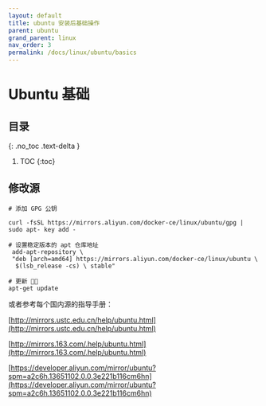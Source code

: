 ```yaml
---
layout: default
title: ubuntu 安装后基础操作
parent: ubuntu
grand_parent: linux
nav_order: 3
permalink: /docs/linux/ubuntu/basics
---
```


# Ubuntu 基础

## 目录
{: .no_toc .text-delta }

1. TOC
{:toc}

## 修改源

```shell
# 添加 GPG 公钥

curl -fsSL https://mirrors.aliyun.com/docker-ce/linux/ubuntu/gpg | sudo apt- key add -

# 设置稳定版本的 apt 仓库地址
 add-apt-repository \
 "deb [arch=amd64] https://mirrors.aliyun.com/docker-ce/linux/ubuntu \
  $(lsb_release -cs) \ stable"

# 更新 􏹢􏹣
apt-get update
```



或者参考每个国内源的指导手册：

[http://mirrors.ustc.edu.cn/help/ubuntu.html](http://mirrors.ustc.edu.cn/help/ubuntu.html)

[http://mirrors.163.com/.help/ubuntu.html](http://mirrors.163.com/.help/ubuntu.html)

[https://developer.aliyun.com/mirror/ubuntu?spm=a2c6h.13651102.0.0.3e221b116cm6hn](https://developer.aliyun.com/mirror/ubuntu?spm=a2c6h.13651102.0.0.3e221b116cm6hn)



​				 		